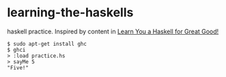 # learning-the-haskells
haskell practice. Inspired by content in <a href="http://learnyouahaskell.com/syntax-in-functions#pattern-matching" target="_blank">Learn You a Haskell for Great Good!</a> 

```
$ sudo apt-get install ghc
$ ghci
> :load practice.hs
> sayMe 5
"Five!"
```
